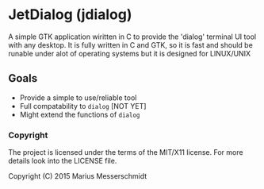 # JetDialog (jdialog)

A simple GTK application wiritten in C to provide the 'dialog' terminal UI
tool with any desktop.
It is fully written in C and GTK, so it is fast and should be runable under alot
of operating systems but it is designed for LINUX/UNIX

## Goals

 * Provide a simple to use/reliable tool
 * Full compatability to `dialog` [NOT YET]
 * Might extend the functions of `dialog`

### Copyright

The project is licensed under the terms of the MIT/X11 license. For more details look into the
LICENSE file.

Copyright (C) 2015 Marius Messerschmidt

